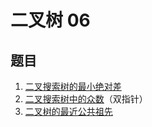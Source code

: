 # 二叉树 06

## 题目

1. [二叉搜索树的最小绝对差](./二叉搜索树的最小绝对差/)
2. [二叉搜索树中的众数](./二叉搜索树中的众数/)（双指针）
3. [二叉树的最近公共祖先](./二叉树的最近公共祖先/)
